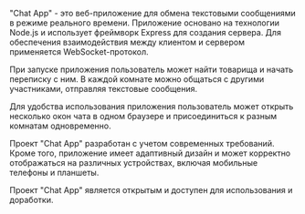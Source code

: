 "Chat App" - это веб-приложение для обмена текстовыми сообщениями в режиме реального времени. Приложение основано на технологии Node.js и использует фреймворк Express для создания сервера. Для обеспечения взаимодействия между клиентом и сервером применяется WebSocket-протокол.

При запуске приложения пользователь может найти товарища и начать переписку с ним. В каждой комнате можно общаться с другими участниками, отправляя текстовые сообщения.

Для удобства использования приложения пользователь может открыть несколько окон чата в одном браузере и присоединиться к разным комнатам одновременно.

Проект "Chat App" разработан с учетом современных требований. Кроме того, приложение имеет адаптивный дизайн и может корректно отображаться на различных устройствах, включая мобильные телефоны и планшеты.

Проект "Chat App" является открытым и доступен для использования и доработки.
